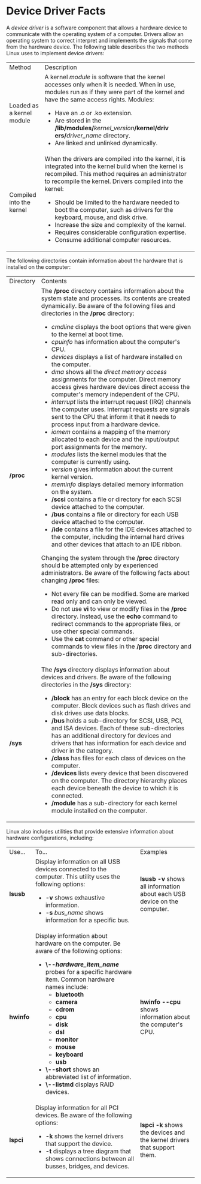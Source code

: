 # Device Driver Facts

A _device driver_ is a software component that allows a hardware device to
communicate with the operating system of a computer. Drivers allow an
operating system to correct interpret and implements the signals that come
from the hardware device. The following table describes the two methods Linux
uses to implement device drivers:

<table>

<tr> <td>Method</td> <td>Description</td>

</tr>

<tr> <td>Loaded as a kernel module</td> <td>A kernel<i> module</i> is software
that the kernel accesses only when it is needed. When in use, modules run as
if they were part of the kernel and have the same access rights. Modules:

<ul>

<li>Have an .o or .ko extension.

</li>

<li>Are stored in the <b>/lib/modules/</b><i>kernel_version</i><b>/kernel/driv
ers/</b><i>driver_name</i> directory.

</li>

<li>Are linked and unlinked dynamically.

</li>

</ul> </td>

</tr>

<tr> <td>Compiled into the kernel</td> <td>When the drivers are compiled into
the kernel, it is integrated into the kernel build when the kernel is
recompiled. This method requires an administrator to recompile the kernel.
Drivers compiled into the kernel:

<ul>

<li>Should be limited to the hardware needed to boot the computer, such as
drivers for the keyboard, mouse, and disk drive.

</li>

<li>Increase the size and complexity of the kernel.

</li>

<li>Requires considerable configuration expertise.

</li>

<li>Consume additional computer resources.

</li>

</ul> </td>

</tr> </table>

The following directories contain information about the hardware that is
installed on the computer:

<table>

<tr> <td>Directory</td> <td>Contents</td>

</tr>

<tr> <td><b>/proc</b></td> <td>The <b>/proc</b> directory contains information
about the system state and processes. Its contents are created dynamically. Be
aware of the following files and directories in the <b>/proc</b> directory:

<ul>

<li><i>cmdline </i>displays the boot options that were given to the kernel at
boot time.

</li>

<li><i>cpuinfo</i> has information about the computer's CPU.

</li>

<li><i>devices</i> displays a list of hardware installed on the computer.

</li>

<li><i>dma</i> shows all the <i>direct memory access</i> assignments for the
computer. Direct memory access gives hardware devices direct access the
computer's memory independent of the CPU.

</li>

<li><i>interrupt</i> lists the interrupt request (IRQ) channels the computer
uses. Interrupt requests are signals sent to the CPU that inform it that it
needs to process input from a hardware device.

</li>

<li><i>iomem</i> contains a mapping of the memory allocated to each device and
the input/output port assignments for the memory.

</li>

<li><i>modules</i> lists the kernel modules that the computer is currently
using.

</li>

<li><i>version</i> gives information about the current kernel version.

</li>

<li><i>meminfo</i> displays detailed memory information on the system.

</li>

<li><b>/scsi</b> contains a file or directory for each SCSI device attached to
the computer.

</li>

<li><b>/bus</b> contains a file or directory for each USB device attached to
the computer.

</li>

<li><b>/ide</b> contains a file for the IDE devices attached to the computer,
including the internal hard drives and other devices that attach to an IDE
ribbon.

</li>

</ul>

Changing the system through the <b>/proc</b> directory should be attempted
only by experienced administrators. Be aware of the following facts about
changing <b>/proc</b> files:

<ul>

<li>Not every file can be modified. Some are marked read only and can only be
viewed.

</li>

<li>Do not use<b> vi </b>to view or modify files in the <b>/proc</b>
directory. Instead, use the <b>echo </b>command to redirect commands to the
appropriate files, or use other special commands.

</li>

<li>Use the<b> cat </b>command or other special commands to view files in the
<b>/proc </b>directory and sub-directories.

</li>

</ul> </td>

</tr>

<tr> <td><b>/sys</b></td> <td>The <b>/sys</b> directory displays information
about devices and drivers. Be aware of the following directories in the<b>
/sys</b> directory:

<ul>

<li><b>/block</b> has an entry for each block device on the computer. Block
devices such as flash drives and disk drives use data blocks.

</li>

<li><b>/bus</b> holds a sub-directory for SCSI, USB, PCI, and ISA devices.
Each of these sub-directories has an additional directory for devices and
drivers that has information for each device and driver in the category.

</li>

<li><b>/class</b> has files for each class of devices on the computer.

</li>

<li><b>/devices</b> lists every device that been discovered on the computer.
The directory hierarchy places each device beneath the device to which it is
connected.

</li>

<li><b>/module</b> has a sub-directory for each kernel module installed on the
computer.

</li>

</ul> </td>

</tr> </table>

Linux also includes utilities that provide extensive information about
hardware configurations, including:

<table>

<tr> <td>Use...</td> <td>To...</td> <td>Examples</td>

</tr>

<tr> <td><b>lsusb</b></td> <td>Display information on all USB devices
connected to the computer. This utility uses the following options:

<ul>

<li><b>-v</b> shows exhaustive information.

</li>

<li><b>-s </b> <i>bus_name </i>shows information for a specific bus.

</li>

</ul> </td> <td><b>lsusb -v</b> shows all information about each USB device on
the computer.</td>

</tr>

<tr> <td><b>hwinfo</b></td> <td>Display information about hardware on the
computer. Be aware of the following options:

<ul>

<li><b>\--<i>hardware_item_name</i></b> probes for a specific hardware item.
Common hardware names include:

<ul>

<li><b>bluetooth</b>

</li>

<li><b>camera</b>

</li>

<li><b>cdrom</b>

</li>

<li><b>cpu</b>

</li>

<li><b>disk</b>

</li>

<li><b>dsl</b>

</li>

<li><b>monitor</b>

</li>

<li><b>mouse</b>

</li>

<li><b>keyboard</b>

</li>

<li><b>usb</b>

</li>

</ul>

</li>

<li><b>\--short</b> shows an abbreviated list of information.

</li>

<li><b>\--listmd</b> displays RAID devices.

</li>

</ul> </td> <td><b>hwinfo --cpu</b> shows information about the computer's
CPU.</td>

</tr>

<tr> <td><b>lspci</b></td> <td>Display information for all PCI devices. Be
aware of the following options:

<ul>

<li><b>-k </b>shows the kernel drivers that support the device.

</li>

<li><b>-t </b>displays a tree diagram that shows connections between all
busses, bridges, and devices.

</li>

</ul> </td> <td><b>lspci -k</b> shows the devices and the kernel drivers that
support them.</td>

</tr> </table>

